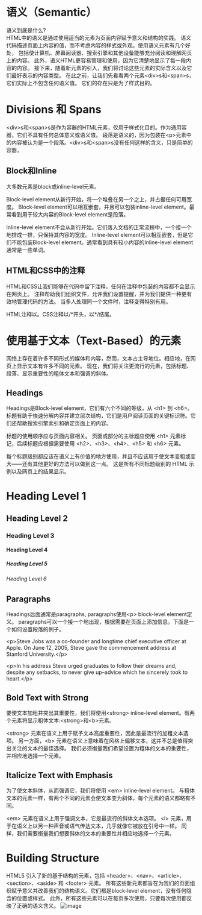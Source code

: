 # 语义（Semantic）
语义到底是什么?  
HTML中的语义是通过使用适当的元素为页面内容赋予意义和结构的实践。
语义代码描述页面上内容的值，而不考虑内容的样式或外观。使用语义元素有几个好处，
包括使计算机、屏幕阅读器、搜索引擎和其他设备能够充分阅读和理解网页上的内容。
此外，语义HTML更容易管理和使用，因为它清楚地显示了每一段内容的内容。
接下来，随着新元素的引入，我们将讨论这些元素的实际含义以及它们最好表示的内容类型。
在此之前，让我们先看看两个元素\<div>s和\<span>s，它们实际上不包含任何语义值。
它们的存在只是为了样式目的。
# Divisions 和 Spans
\<div>s和\<span>s是作为容器的HTML元素，仅用于样式化目的。作为通用容器，它们不具有任何总体意义或语义值。
段落是语义的，因为包装在\<p>元素中的内容被认为是一个段落。\<div>s和\<span>s没有任何这样的含义，只是简单的容器。
## Block和Inline
大多数元素是block或inline-level元素。  

Block-level element从新行开始，将一个堆叠在另一个之上，并占据任何可用宽度。
Block-level element可以相互嵌套，并且可以包装inline-level element。最常看到用于较大内容的Block-level element是段落。  

Inline-level element不会从新行开始。它们落入文档的正常流程中，一个接一个地排成一排，只保持其内容的宽度。
Inline-level element可以相互嵌套，但是它们不能包装Block-level element。通常看到具有较小内容的Inline-level element通常是一些单词。
## HTML和CSS中的注释
HTML和CSS让我们能够在代码中留下注释，任何在注释中包装的内容都不会显示在网页上。
注释帮助我们组织文件，允许我们设置提醒，并为我们提供一种更有效地管理代码的方法。
当多人处理同一个文件时，注释变得特别有用。

HTML注释以。CSS注释以\/*开头，以\*/结尾。

# 使用基于文本（Text-Based）的元素
网络上存在着许多不同形式的媒体和内容，然而，文本占主导地位。相应地，在网页上显示文本有许多不同的元素。
现在，我们将关注更流行的元素，包括标题、段落、显示重要性的粗体文本和强调的斜体。
## Headings
Headings是Block-level element，它们有六个不同的等级，从 \<h1> 到 \<h6>。 
标题有助于快速分解内容并建立层次结构，它们是用户阅读页面的关键标识符。它们还帮助搜索引擎索引和确定页面上的内容。

标题的使用顺序应与页面内容相关。 页面或部分的主标题应使用 \<h1> 元素标记，后续标题应根据需要使用
\<h2>、\<h3>、\<h4>、\<h5> 和 \<h6> 元素。

每个标题级别都应该在语义上有价值的地方使用，并且不应该用于使文本变粗或变大——还有其他更好的方法可以做到这一点。
这是所有不同标题级别的 HTML 示例以及网页上的结果显示。
<h1>Heading Level 1</h1>
<h2>Heading Level 2</h2>
<h3>Heading Level 3</h3>
<h4>Heading Level 4</h4>
<h5>Heading Level 5</h5>
<h6>Heading Level 6</h6>

## Paragraphs
Headings后面通常是paragraphs, paragraphs使用\<p> block-level element定义。
paragraphs可以一个接一个地出现，根据需要在页面上添加信息。下面是一个如何设置段落的例子。

\<p>Steve Jobs was a co-founder and longtime chief executive officer at Apple. On June 12, 2005, Steve gave the commencement address at Stanford University.\</p>

\<p>In his address Steve urged graduates to follow their dreams and, despite any setbacks, to never give up&ndash;advice which he sincerely took to heart.\</p>
## Bold Text with Strong
要使文本加粗并突出其重要性，我们将使用\<strong> inline-level element。有两个元素将显示粗体文本:\<strong>和\<b>元素。

\<strong> 元素在语义上用于赋予文本高度重要性，因此是最流行的加粗文本选项。
另一方面，\<b> 元素在语义上意味着在风格上偏移文本，这并不总是值得突出关注的文本的最佳选择。
我们必须衡量我们希望设置为粗体的文本的重要性，并相应地选择一个元素。
## Italicize Text with Emphasis
为了使文本斜体，从而强调它，我们将使用 \<em> inline-level element。
与粗体文本的元素一样，有两个不同的元素会使文本变为斜体，每个元素的语义都略有不同。 

\<em> 元素在语义上用于强调文本，它是最流行的斜体文本选项。 
\<i> 元素，用于在语义上以另一种声音或语气传达文本，几乎就像它被放在引号中一样。
同样，我们需要衡量我们想要斜体的文本的重要性并相应地选择一个元素。

# Building Structure
HTML5 引入了新的基于结构的元素，包括 \<header>、\<nav>、\<article>、\<section>、\<aside> 和 \<footer> 元素。
所有这些新元素都旨在为我们的页面组织赋予意义并改善我们的结构语义。它们都是block-level element，没有任何隐含的位置或样式。
此外，所有这些元素可以在每页多次使用，只要每次使用都反映了正确的语义含义。
![image](https://user-images.githubusercontent.com/102017621/159482190-16fec22a-5ecb-42b9-a638-bb5f26a1a331.png)

